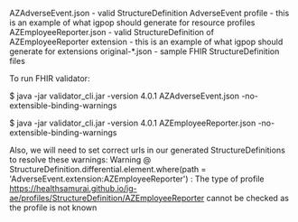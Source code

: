 AZAdverseEvent.json - valid StructureDefinition AdverseEvent profile - this is an example of what igpop should generate for resource profiles
AZEmployeeReporter.json - valid StructureDefinition of AZEmployeeReporter extension - this is an example of what igpop should generate for extensions
original-\*.json - sample FHIR StructureDefinition files

To run FHIR validator:

$ java -jar validator_cli.jar -version 4.0.1 AZAdverseEvent.json -no-extensible-binding-warnings

$ java -jar validator_cli.jar -version 4.0.1 AZEmployeeReporter.json -no-extensible-binding-warnings


Also, we will need to set correct urls in our generated StructureDefinitions
to resolve these warnings:
  Warning @ StructureDefinition.differential.element.where(path = 'AdverseEvent.extension:AZEmployeeReporter') : The type of profile https://healthsamurai.github.io/ig-ae/profiles/StructureDefinition/AZEmployeeReporter cannot be checked as the profile is not known
